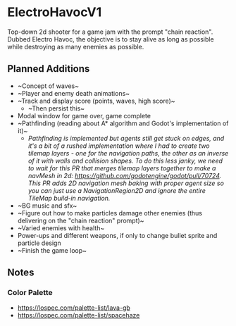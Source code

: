 # ElectroHavocV1
Top-down 2d shooter for a game jam with the prompt "chain reaction". Dubbed Electro Havoc, the objective is to stay alive as long as possible while destroying as many enemies as possible. 

## Planned Additions
* ~Concept of waves~
* ~Player and enemy death animations~
* ~Track and display score (points, waves, high score)~
  * ~Then persist this~
* Modal window for game over, game complete
* ~Pathfinding (reading about A* algorithm and Godot's implementation of it)~
  * _Pathfinding is implemented but agents still get stuck on edges, and it's a bit of a rushed implementation where I had to create two tilemap layers - one for the navigation paths, the other as an inverse of it with walls and collision shapes. To do this less janky, we need to wait for this PR that merges tilemap layers together to make a navMesh in 2d: https://github.com/godotengine/godot/pull/70724. This PR adds 2D navigation mesh baking with proper agent size so you can just use a NavigationRegion2D and ignore the entire TileMap build-in navigation._
* ~BG music and sfx~
* ~Figure out how to make particles damage other enemies (thus delivering on the "chain reaction" prompt)~
* ~Varied enemies with health~
* Power-ups and different weapons, if only to change bullet sprite and particle design
* ~Finish the game loop~

## Notes
### Color Palette
* https://lospec.com/palette-list/lava-gb
* https://lospec.com/palette-list/spacehaze
